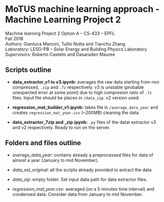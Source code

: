 # MoTUS machine learning approach - Machine Learning Project 2

Machine learning Project 2 Option A – CS-433 – EPFL<br>
Fall 2018<br>
*Authors:* Gianluca Mancini, Tullio Nutta and Tianchu Zhang<br>
*Laboratory:* LESO-PB – Solar Energy and Building Physics Laboratory<br>
*Supervisors:* Roberto Castello and Dasaraden Mauree

## Scripts outline

- **data_extractor_v1 to v3.ipynb:** averages the raw data starting from non compressed, `.zip` and `.7z` respectively. v3 is unstable (probable unexpected error at some point) due to high compresion ratio of `.7z` files. Input file should be places in `/data_zip`. v2 version used. 

- **regression_mat_builder_v1.ipynb:** takes file in `/average_data_year` and creates `regression_mat_year.csv` (~200MB) cleaning the data.

- **data_extractor_7zip and _zip.ipynb:** `.py` files of the datat extractor v3 and v2 respectively. Ready to run on the server.

## Folders and files outline
- *average_data_year:* contains already a preprocessed files for data of almost a year (January to mid November). 

- *data_ext_original:* all the scripts already provided to extract the data

- *data_zip:* empty folder. Set input data path for data extractor files.

- *regression_mat_year.csv:* averaged (on a 5 minutes time interval) and condensed data. Consider data from January to mid November.


